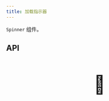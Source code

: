 ```yaml
---
title: 加载指示器
---
```


`Spinner` 组件。

## API

<div style="padding: 40px 0;font-size: 48px; text-align: center;">🚧</div>
